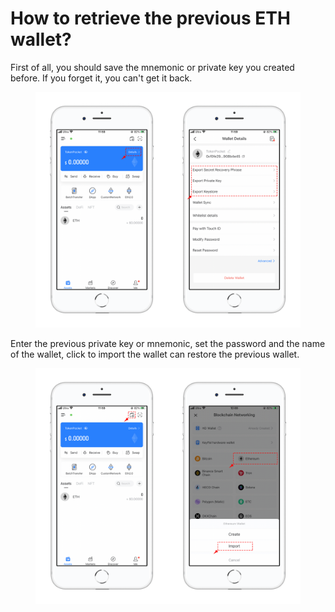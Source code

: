 # How to retrieve the previous ETH wallet?

First of all, you should save the mnemonic or private key you created before. If you forget it, you can't get it back.

<figure><img src="../../.gitbook/assets/1 (5).png" alt=""><figcaption></figcaption></figure>

Enter the previous private key or mnemonic, set the password and the name of the wallet, click to import the wallet can restore the previous wallet.

<figure><img src="../../.gitbook/assets/2.png" alt=""><figcaption></figcaption></figure>
